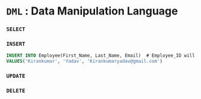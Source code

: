 # `DML` : Data Manipulation Language

### `SELECT`

### `INSERT`
```sql
INSERT INTO Employee(First_Name, Last_Name, Email)  # Employee_ID will increment automatically. 
VALUES('Kirankumar', 'Yadav', 'Kirankumaryadav@gmail.com')
```
### `UPDATE` 

### `DELETE`
